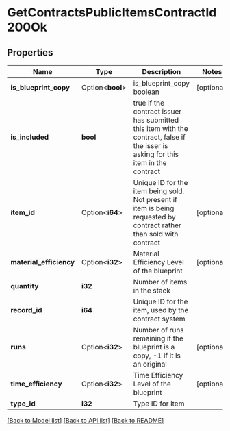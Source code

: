 # GetContractsPublicItemsContractId200Ok

## Properties

Name | Type | Description | Notes
------------ | ------------- | ------------- | -------------
**is_blueprint_copy** | Option<**bool**> | is_blueprint_copy boolean | [optional]
**is_included** | **bool** | true if the contract issuer has submitted this item with the contract, false if the isser is asking for this item in the contract | 
**item_id** | Option<**i64**> | Unique ID for the item being sold. Not present if item is being requested by contract rather than sold with contract | [optional]
**material_efficiency** | Option<**i32**> | Material Efficiency Level of the blueprint | [optional]
**quantity** | **i32** | Number of items in the stack | 
**record_id** | **i64** | Unique ID for the item, used by the contract system | 
**runs** | Option<**i32**> | Number of runs remaining if the blueprint is a copy, -1 if it is an original | [optional]
**time_efficiency** | Option<**i32**> | Time Efficiency Level of the blueprint | [optional]
**type_id** | **i32** | Type ID for item | 

[[Back to Model list]](../README.md#documentation-for-models) [[Back to API list]](../README.md#documentation-for-api-endpoints) [[Back to README]](../README.md)


